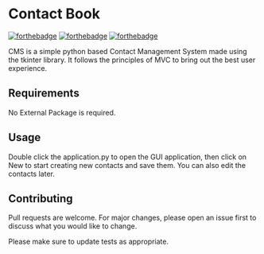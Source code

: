 # Contact Book

[![forthebadge](https://forthebadge.com/images/badges/built-with-love.svg)](https://forthebadge.com)
[![forthebadge](https://forthebadge.com/images/badges/built-with-swag.svg)](https://forthebadge.com)
[![forthebadge](https://forthebadge.com/images/badges/made-with-python.svg)](https://forthebadge.com)

CMS is a simple python based Contact Management System made using the tkinter library. It follows the principles of MVC to bring out the best user experience. 



## Requirements

No External Package is required.

## Usage

Double click the application.py to open the GUI application, then click on New to start creating new contacts and save them. You can also edit the contacts later.

## Contributing
Pull requests are welcome. For major changes, please open an issue first to discuss what you would like to change.

Please make sure to update tests as appropriate.
